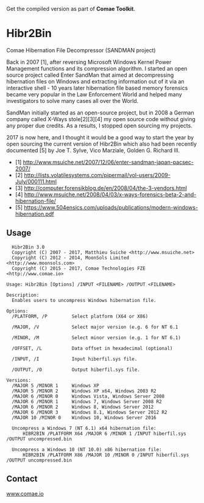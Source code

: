 Get the compiled version as part of **Comae Toolkit**.

# Hibr2Bin
Comae Hibernation File Decompressor (SANDMAN project)

Back in 2007 [1], after reversing Microsoft Windows Kernel Power Management functions and its compression algorithm.
I started an open source project called Enter SandMan that aimed at decompressing hibernation files on Windows and extracting information out of it via an interactive shell - 10 years later hibernation file based memory forensics became very popular in the Law Enforcement World and helped many investigators to solve many cases all over the World.

SandMan initially started as an open-source project, but in 2008 a German company called X-Ways stole[2][3][4] my open source code without giving any proper due credits. As a results, I stopped open sourcing my projects.

2017 is now here, and I thought it would be a good way to start the year by open sourcing the current version of Hibr2Bin which also had been recently documented [5] by Joe T. Sylve, Vico Marziale, Golden G. Richard III.

- [1] http://www.msuiche.net/2007/12/06/enter-sandman-japan-pacsec-2007/
- [2] http://lists.volatilesystems.com/pipermail/vol-users/2009-July/000111.html
- [3] http://computer.forensikblog.de/en/2008/04/the-3-vendors.html
- [4] http://www.msuiche.net/2008/04/03/x-ways-forensics-beta-2-and-hibernation-file/
- [5] https://www.504ensics.com/uploads/publications/modern-windows-hibernation.pdf

## Usage

```
  Hibr2Bin 3.0
  Copyright (C) 2007 - 2017, Matthieu Suiche <http://www.msuiche.net>
  Copyright (C) 2012 - 2014, MoonSols Limited <http://www.moonsols.com>
  Copyright (C) 2015 - 2017, Comae Technologies FZE <http://www.comae.io>

Usage: Hibr2Bin [Options] /INPUT <FILENAME> /OUTPUT <FILENAME>

Description:
  Enables users to uncompress Windows hibernation file.

Options:
  /PLATFORM, /P         Select platform (X64 or X86)

  /MAJOR, /V            Select major version (e.g. 6 for NT 6.1

  /MINOR, /M            Select minor version (e.g. 1 for NT 6.1)

  /OFFSET, /L           Data offset in hexadecimal (optional)

  /INPUT, /I            Input hiberfil.sys file.

  /OUTPUT, /O           Output hiberfil.sys file.

Versions:
  /MAJOR 5 /MINOR 1     Windows XP
  /MAJOR 5 /MINOR 2     Windows XP x64, Windows 2003 R2
  /MAJOR 6 /MINOR 0     Windows Vista, Windows Server 2008
  /MAJOR 6 /MINOR 1     Windows 7, Windows Server 2008 R2
  /MAJOR 6 /MINOR 2     Windows 8, Windows Server 2012
  /MAJOR 6 /MINOR 3     Windows 8.1, Windows Server 2012 R2
  /MAJOR 10 /MINOR 0    Windows 10, Windows Server 2016

  Uncompress a Windows 7 (NT 6.1) x64 hibernation file:
      HIBR2BIN /PLATFORM X64 /MAJOR 6 /MINOR 1 /INPUT hiberfil.sys /OUTPUT uncompressed.bin

  Uncompress a Windows 10 (NT 10.0) x86 hibernation file:
      HIBR2BIN /PLATFORM X86 /MAJOR 10 /MINOR 0 /INPUT hiberfil.sys /OUTPUT uncompressed.bin
```

## Contact
www.comae.io

